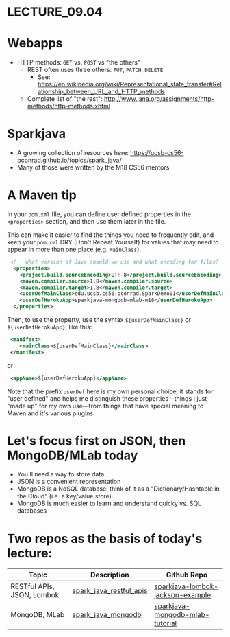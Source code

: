 # LECTURE_09.04

# Webapps

* HTTP methods: `GET` vs. `POST` vs "the others"
   * REST often uses three others: 	`PUT`,	`PATCH`,	`DELETE`
       * See: <https://en.wikipedia.org/wiki/Representational_state_transfer#Relationship_between_URL_and_HTTP_methods>
   * Complete list of "the rest": <http://www.iana.org/assignments/http-methods/http-methods.xhtml>

# Sparkjava

* A growing collection of resources here: <https://ucsb-cs56-pconrad.github.io/topics/spark_java/>
* Many of those were written by the M18 CS56 mentors

# A Maven tip

In your `pom.xml` file, you can define user defined properties in the `<properties>` section, and then use them later in the file.

This can make it easier to find the things you need to frequently edit, and keep your `pom.xml` DRY (Don't Repeat Yourself) for values that may need to appear in more than one place (e.g. `MainClass`).


```xml
 <!-- what version of Java should we use and what encoding for files? -->
  <properties>
    <project.build.sourceEncoding>UTF-8</project.build.sourceEncoding>
    <maven.compiler.source>1.8</maven.compiler.source>
    <maven.compiler.target>1.8</maven.compiler.target>                                                                
    <userDefMainClass>edu.ucsb.cs56.pconrad.SparkDemo01</userDefMainClass>                                            
    <userDefHerokuApp>sparkjava-mongodb-mlab-m18</userDefHerokuApp>
  </properties>
```

Then, to use the property, use the syntax `${userDefMainClass}` or `${userDefHerokuApp}`, like this:

```xml
 <manifest>
    <mainClass>${userDefMainClass}</mainClass>
 </manifest>
```
or
```xml
 <appName>${userDefHerokuApp}</appName>
```

Note that the prefix `userDef` here is my own personal choice; it stands for "user defined" and helps me distinguish these properties&mdash;things I just "made up" for my own use&mdash;from things that have special meaning to Maven and it's various plugins.


# Let's focus first on JSON, then MongoDB/MLab today

* You'll need a way to store data
* JSON is a convenient representation
* MongoDB is a NoSQL database: think of it as a "Dictionary/Hashtable in the Cloud"  (i.e. a key/value store).
* MongoDB is much easier to learn and understand quicky vs. SQL databases

# Two repos as the basis of today's lecture:

| Topic | Description | Github Repo |
|-|-|-|
| RESTful APIs, JSON, Lombok | [spark_java_restful_apis](/topics/spark_java_restful_apis/) | [sparkjava-lombok-jackson-example](https://github.com/ucsb-cs56-pconrad/sparkjava-lombok-jackson-example)|
| MongoDB, MLab | [spark_java_mongodb](https://ucsb-cs56-pconrad.github.io/topics/spark_java_mongodb/) |  [sparkjava-mongodb-mlab-tutorial](https://github.com/ucsb-cs56-m18/sparkjava-mongodb-mlab-tutorial) |
